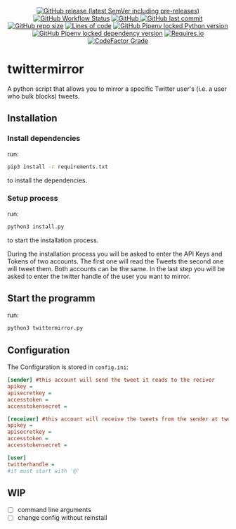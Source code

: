 <center>

[![GitHub release (latest SemVer including pre-releases)](https://img.shields.io/github/v/release/gjelbrim/twittermirror?include_prereleases&style=flat-square)](https://github.com/gjelbrim/twittermirror/releases)
[![GitHub Workflow Status](https://img.shields.io/github/workflow/status/gjelbrim/twittermirror/Pylint?style=flat-square)](https://github.com/gjelbrim/twittermirror/actions/workflows/pylint.yml)
[![GitHub](https://img.shields.io/github/license/gjelbrim/twittermirror?style=flat-square)
](https://github.com/gjelbrim/twittermirror/blob/main/LICENSE)
[![GitHub last commit](https://img.shields.io/github/last-commit/gjelbrim/twittermirror?style=flat-square)](https://github.com/gjelbrim/twittermirror/commits/main)
[![GitHub repo size](https://img.shields.io/github/repo-size/gjelbrim/twittermirror?style=flat-square)](https://github.com/gjelbrim/twittermirror)
[![Lines of code](https://img.shields.io/tokei/lines/github/gjelbrim/twittermirror?style=flat-square)](https://github.com/gjelbrim/twittermirror)
[![GitHub Pipenv locked Python version](https://img.shields.io/github/pipenv/locked/python-version/gjelbrim/twittermirror?style=flat-square)](https://github.com/gjelbrim/twittermirror)
[![GitHub Pipenv locked dependency version](https://img.shields.io/github/pipenv/locked/dependency-version/gjelbrim/twittermirror/tweepy?color=lightblue&style=flat-square)](https://github.com/gjelbrim/twittermirror/network/dependencies)
[![Requires.io](https://img.shields.io/requires/github/gjelbrim/twittermirror?style=flat-square)](https://requires.io/github/gjelbrim/twittermirror/requirements/?branch=main)
[![CodeFactor Grade](https://img.shields.io/codefactor/grade/github/gjelbrim/twittermirror?style=flat-square)](https://www.codefactor.io/repository/github/gjelbrim/twittermirror)

</center>

# twittermirror

A python script that allows you to mirror a specific Twitter user's (i.e. a user who bulk blocks) tweets.

## Installation

### Install dependencies

run:

```bash
pip3 install -r requirements.txt
```

to install the dependencies.

### Setup process

run:

```bash
python3 install.py
```

to start the installation process.

During the installation process you will be asked to enter the API Keys and Tokens of two accounts. The first one will read the Tweets the second one will tweet them. Both accounts can be the same. In the last step you will be asked to enter the twitter handle of the user you want to mirror.

## Start the programm

run:

```bash
python3 twittermirror.py
```

## Configuration

The Configuration is stored in `config.ini`:

```ini
[sender] #this account will send the tweet it reads to the reciver
apikey = 
apisecretkey = 
accesstoken = 
accesstokensecret = 

[receiver] #this account will receive the tweets from the sender at tweet them
apikey = 
apisecretkey = 
accesstoken = 
accesstokensecret = 

[user]
twitterhandle =
#it must start with '@'
```

## WIP

- [ ] command line arguments
- [ ] change config without reinstall
